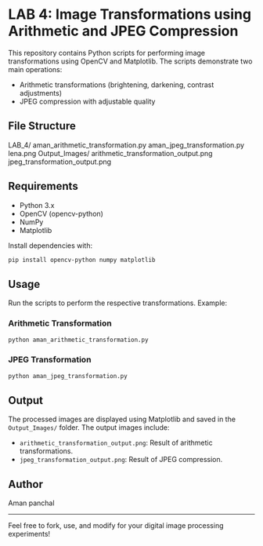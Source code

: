 # LAB 4: Image Transformations using Arithmetic and JPEG Compression

This repository contains Python scripts for performing image transformations using OpenCV and Matplotlib. The scripts demonstrate two main operations:

- Arithmetic transformations (brightening, darkening, contrast adjustments)
- JPEG compression with adjustable quality

## File Structure

LAB_4/
    aman_arithmetic_transformation.py
    aman_jpeg_transformation.py
    lena.png
    Output_Images/
        arithmetic_transformation_output.png
        jpeg_transformation_output.png

## Requirements

- Python 3.x
- OpenCV (opencv-python)
- NumPy
- Matplotlib

Install dependencies with:
```bash
pip install opencv-python numpy matplotlib
```

## Usage

Run the scripts to perform the respective transformations. Example:

### Arithmetic Transformation
```python
python aman_arithmetic_transformation.py
```

### JPEG Transformation
```python
python aman_jpeg_transformation.py
```

## Output
The processed images are displayed using Matplotlib and saved in the `Output_Images/` folder. The output images include:
- `arithmetic_transformation_output.png`: Result of arithmetic transformations.
- `jpeg_transformation_output.png`: Result of JPEG compression.

## Author
Aman panchal

---
Feel free to fork, use, and modify for your digital image processing experiments!
